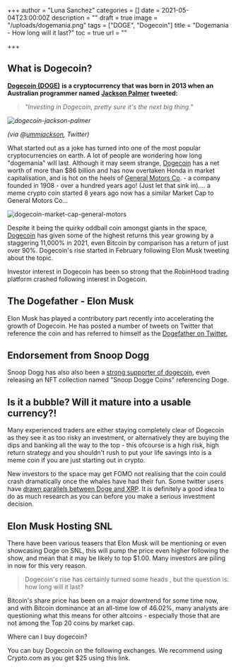 +++
author = "Luna Sanchez"
categories = []
date = 2021-05-04T23:00:00Z
description = ""
draft = true
image = "/uploads/dogemania.png"
tags = ["DOGE", "Dogecoin"]
title = "Dogemania - How long will it last?"
toc = true
url = ""

+++
## What is Dogecoin?

[**Dogecoin (DOGE)**](/buy-dogecoin) **is a cryptocurrency that was born in 2013 when an Australian programmer named** [**Jackson Palmer**](https://twitter.com/ummjackson?lang=en) **tweeted:**

> _"Investing in Dogecoin, pretty sure it's the next big thing."_

_![dogecoin-jackson-palmer](/uploads/palmer-dogecoin-tweet-next-big-thing.png)_

_(via @_[_ummjackson_](https://twitter.com/ummjackson?lang=en)_, Twitter)_

What started out as a joke has turned into one of the most popular cryptocurrencies on earth. A lot of people are wondering how long "dogemania" will last. Although it may seem strange, [Dogecoin](/buy-dogecoin) has a net worth of more than $86 billion and has now overtaken Honda in market capitalisation, and is hot on the heels of [General Motors Co](https://en.wikipedia.org/wiki/General_Motors). - a company founded in 1908 - over a hundred years ago!  (Just let that sink in).... a meme crypto coin started 8 years ago now has a similar Market Cap to General Motors Co...

![dogecoin-market-cap-general-motors](/uploads/dogecoin-market-cap.png)

Despite it being the quirky oddball coin amongst giants in the space, [Dogecoin](/buy-dogecoin) has given some of the highest returns this year growing by a staggering 11,000% in 2021, even Bitcoin by comparison has a return of just over 90%. Dogecoin's rise started in February following Elon Musk tweeting about the topic.

Investor interest in Dogecoin has been so strong that the RobinHood trading platform crashed following interest in Dogecoin.

## The Dogefather - Elon Musk

Elon Musk has played a contributory part recently into accelerating the growth of Dogecoin. He has posted a number of tweets on Twitter that reference the coin and has referred to himself as the [Dogefather on Twitter.](https://twitter.com/elonmusk/status/1387290679794089986)

## Endorsement from Snoop Dogg

Snoop Dogg has also also been a [strong supporter of dogecoin](https://twitter.com/SnoopDogg/status/1358141965930426368), even releasing an NFT collection named "Snoop Dogge Coins" referencing Doge.

## Is it a bubble? Will it mature into a usable currency?!

Many experienced traders are either staying completely clear of Dogecoin as they see it as too risky an investment, or alternatively they are buying the dips and banking all the way to the top - this ofcourse is a high risk, high return strategy and you shouldn't rush to put your life savings into is a meme coin if you are just starting out in crypto.

New investors to the space may get FOMO not realising that the coin could crash dramatically once the whales have had their fun.  Some twitter users have [drawn parallels between Doge and XRP](https://twitter.com/lowstrife/status/1389794278096965632?s=20).  It is definitely a good idea to do as much research as you can before you make a serious investment decision.

## Elon Musk Hosting SNL

There have been various teasers that Elon Musk will be mentioning or even showcasing Doge on SNL, this will pump the price even higher following the show, and mean that it may be likely to top $1.00. Many investors are piling in now for this very reason.

> Dogecoin's rise has certainly turned some heads , but the question is: how long will it last?

Bitcoin's share price has been on a major downtrend for some time now, and with Bitcoin dominance at an all-time low of 46.02%, many analysts are questioning what this means for other altcoins - especially those that are not among the Top 20 coins by market cap.

Where can I buy dogecoin?

You can buy Dogecoin on the following exchanges.  We recommend using Crypto.com as you get $25 using this link.

 